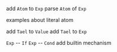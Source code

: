 add `Atom` to `Exp`
parse `Atom` of `Exp`

examples about literal atom


add `Tael` to `Value`
add `Tael` to `Exp`

`Exp` -- `If`
`Exp` -- `Cond`
add builtin mechanism
